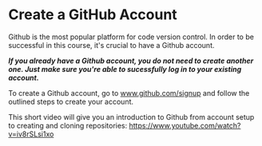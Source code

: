 # Create a GitHub Account

Github is the most popular platform for code version control. In order to be successful in this course, it's crucial to have a Github account. 

***If you already have a Github account, you do not need to create another one. Just make sure you're able to sucessfully log in to your existing account.***

To create a Github account, go to www.github.com/signup and follow the outlined steps to create your account.

This short video will give you an introduction to Github from account setup to creating and cloning repositories: https://www.youtube.com/watch?v=iv8rSLsi1xo
